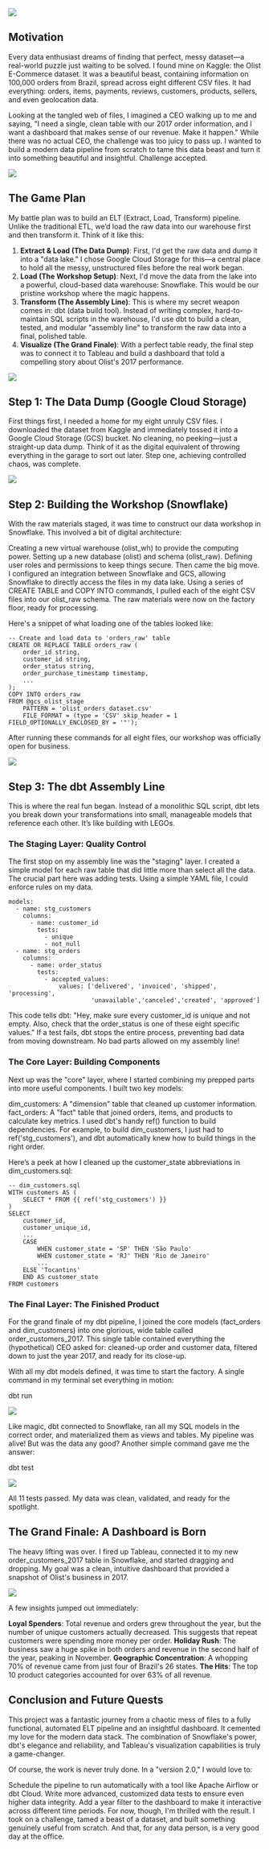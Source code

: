 <div class="featured">
<a href="{{ page.url }}">
<img src="itsbillzhang.github.io/images/cover_etl.png" />
</a>
</div>


## Motivation

Every data enthusiast dreams of finding that perfect, messy dataset—a real-world puzzle just waiting to be solved. I found mine on Kaggle: the Olist E-Commerce dataset. It was a beautiful beast, containing information on 100,000 orders from Brazil, spread across eight different CSV files. It had everything: orders, items, payments, reviews, customers, products, sellers, and even geolocation data.

Looking at the tangled web of files, I imagined a CEO walking up to me and saying, "I need a single, clean table with our 2017 order information, and I want a dashboard that makes sense of our revenue. Make it happen." While there was no actual CEO, the challenge was too juicy to pass up. I wanted to build a modern data pipeline from scratch to tame this data beast and turn it into something beautiful and insightful. Challenge accepted.

<p class="centered-text">
<img class="centered" src="{{site.url}}/images/Linked_Schema.png" />
</p>

## The Game Plan

My battle plan was to build an ELT (Extract, Load, Transform) pipeline. Unlike the traditional ETL, we’d load the raw data into our warehouse first and then transform it. Think of it like this:

1. **Extract & Load (The Data Dump)**: First, I'd get the raw data and dump it into a "data lake." I chose Google Cloud Storage for this—a central place to hold all the messy, unstructured files before the real work began.
2. **Load (The Workshop Setup)**: Next, I'd move the data from the lake into a powerful, cloud-based data warehouse: Snowflake. This would be our pristine workshop where the magic happens.
3. **Transform (The Assembly Line)**: This is where my secret weapon comes in: dbt (data build tool). Instead of writing complex, hard-to-maintain SQL scripts in the warehouse, I'd use dbt to build a clean, tested, and modular "assembly line" to transform the raw data into a final, polished table.
4. **Visualize (The Grand Finale)**: With a perfect table ready, the final step was to connect it to Tableau and build a dashboard that told a compelling story about Olist's 2017 performance.

<p class="centered-text">
<img class="centered" src="{{site.url}}/images/ELT_Pipeline.png" />
</p>

## Step 1: The Data Dump (Google Cloud Storage)


First things first, I needed a home for my eight unruly CSV files. I downloaded the dataset from Kaggle and immediately tossed it into a Google Cloud Storage (GCS) bucket. No cleaning, no peeking—just a straight-up data dump. Think of it as the digital equivalent of throwing everything in the garage to sort out later. Step one, achieving controlled chaos, was complete.

<p class="centered-text">
<img class="centered" src="{{site.url}}/images/GCP_Bucket.png" />
</p>


## Step 2: Building the Workshop (Snowflake) 

With the raw materials staged, it was time to construct our data workshop in Snowflake. This involved a bit of digital architecture:

Creating a new virtual warehouse (olist_wh) to provide the computing power.
Setting up a new database (olist) and schema (olist_raw).
Defining user roles and permissions to keep things secure.
Then came the big move. I configured an integration between Snowflake and GCS, allowing Snowflake to directly access the files in my data lake. Using a series of CREATE TABLE and COPY INTO commands, I pulled each of the eight CSV files into our olist_raw schema. The raw materials were now on the factory floor, ready for processing.

Here's a snippet of what loading one of the tables looked like:

```
-- Create and load data to 'orders_raw' table
CREATE OR REPLACE TABLE orders_raw (
    order_id string,
    customer_id string,
    order_status string,
    order_purchase_timestamp timestamp,
    ...
);
COPY INTO orders_raw
FROM @gcs_olist_stage
    PATTERN = 'olist_orders_dataset.csv'
    FILE_FORMAT = (type = 'CSV' skip_header = 1 FIELD_OPTIONALLY_ENCLOSED_BY = '"');

```

After running these commands for all eight files, our workshop was officially open for business.

<p class="centered-text">
<img class="centered" src="{{site.url}}/images/Raw_Snowflake.png" />
</p>



## Step 3: The dbt Assembly Line

This is where the real fun began. Instead of a monolithic SQL script, dbt lets you break down your transformations into small, manageable models that reference each other. It’s like building with LEGOs.

### The Staging Layer: Quality Control

The first stop on my assembly line was the "staging" layer. I created a simple model for each raw table that did little more than select all the data. The crucial part here was adding tests. Using a simple YAML file, I could enforce rules on my data.


```
models:
  - name: stg_customers
    columns:
      - name: customer_id
        tests:
          - unique
          - not_null
  - name: stg_orders
    columns:
      - name: order_status
        tests:
          - accepted_values:
              values: ['delivered', 'invoiced', 'shipped', 'processing',
                       'unavailable','canceled','created', 'approved']

```

This code tells dbt: "Hey, make sure every customer_id is unique and not empty. Also, check that the order_status is one of these eight specific values." If a test fails, dbt stops the entire process, preventing bad data from moving downstream. No bad parts allowed on my assembly line!

### The Core Layer: Building Components

Next up was the "core" layer, where I started combining my prepped parts into more useful components. I built two key models:

dim_customers: A "dimension" table that cleaned up customer information.
fact_orders: A "fact" table that joined orders, items, and products to calculate key metrics.
I used dbt's handy ref() function to build dependencies. For example, to build dim_customers, I just had to ref('stg_customers'), and dbt automatically knew how to build things in the right order.

Here’s a peek at how I cleaned up the customer_state abbreviations in dim_customers.sql:



```
-- dim_customers.sql
WITH customers AS (
    SELECT * FROM {{ ref('stg_customers') }}
)
SELECT
    customer_id,
    customer_unique_id,
    ...
    CASE
        WHEN customer_state = 'SP' THEN 'São Paulo'
        WHEN customer_state = 'RJ' THEN 'Rio de Janeiro'
        ...
    ELSE 'Tocantins'
    END AS customer_state
FROM customers

```

### The Final Layer: The Finished Product

For the grand finale of my dbt pipeline, I joined the core models (fact_orders and dim_customers) into one glorious, wide table called order_customers_2017. This single table contained everything the (hypothetical) CEO asked for: cleaned-up order and customer data, filtered down to just the year 2017, and ready for its close-up.

With all my dbt models defined, it was time to start the factory. A single command in my terminal set everything in motion:

dbt run

<p class="centered-text">
<img class="centered" src="{{site.url}}/images/dbt_run.png" />
</p>

Like magic, dbt connected to Snowflake, ran all my SQL models in the correct order, and materialized them as views and tables. My pipeline was alive! But was the data any good? Another simple command gave me the answer:

dbt test

<p class="centered-text">
<img class="centered" src="{{site.url}}/images/dbt_compile.png" />
</p>


All 11 tests passed. My data was clean, validated, and ready for the spotlight.

## The Grand Finale: A Dashboard is Born

The heavy lifting was over. I fired up Tableau, connected it to my new order_customers_2017 table in Snowflake, and started dragging and dropping. My goal was a clean, intuitive dashboard that provided a snapshot of Olist's business in 2017.

<p class="centered-text">
<img class="centered" src="{{site.url}}/images/tableau.png" />
</p>


A few insights jumped out immediately:

**Loyal Spenders**: Total revenue and orders grew throughout the year, but the number of unique customers actually decreased. This suggests that repeat customers were spending more money per order.
**Holiday Rush**: The business saw a huge spike in both orders and revenue in the second half of the year, peaking in November.
**Geographic Concentration**: A whopping 70% of revenue came from just four of Brazil's 26 states.
**The Hits**: The top 10 product categories accounted for over 63% of all revenue.

## Conclusion and Future Quests
This project was a fantastic journey from a chaotic mess of files to a fully functional, automated ELT pipeline and an insightful dashboard. It cemented my love for the modern data stack. The combination of Snowflake's power, dbt's elegance and reliability, and Tableau's visualization capabilities is truly a game-changer.

Of course, the work is never truly done. In a "version 2.0," I would love to:

Schedule the pipeline to run automatically with a tool like Apache Airflow or dbt Cloud.
Write more advanced, customized data tests to ensure even higher data integrity.
Add a year filter to the dashboard to make it interactive across different time periods.
For now, though, I'm thrilled with the result. I took on a challenge, tamed a beast of a dataset, and built something genuinely useful from scratch. And that, for any data person, is a very good day at the office.

